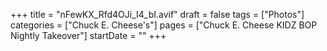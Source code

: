 +++
title = "nFewKX_Rfd4OJi_I4_bI.avif"
draft = false
tags = ["Photos"]
categories = ["Chuck E. Cheese's"]
pages = ["Chuck E. Cheese KIDZ BOP Nightly Takeover"]
startDate = ""
+++
